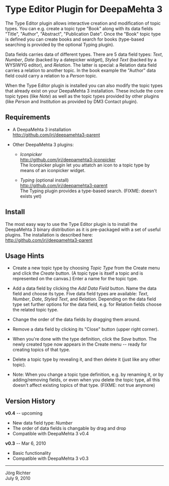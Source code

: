 
Type Editor Plugin for DeepaMehta 3
===================================

The Type Editor plugin allows interactive creation and modification of topic types. You can e.g. create a topic type "Book" along with its data fields "Title", "Author", "Abstract", "Publication Date". Once the "Book" topic type is defined you can create books and search for books (type-based searching is provided by the optional Typing plugin).

Data fields carries data of different types. There are 5 data field types: *Text*, *Number*, *Date* (backed by a datepicker widget), *Styled Text* (backed by a WYSIWYG editor), and *Relation*. The latter is special: a Relation data field carries a relation to another topic. In the book example the "Author" data field could carry a relation to a *Person* topic.

When the Type Editor plugin is installed you can also modify the topic types that already exist on your DeepaMehta 3 installation. These include the core topic types (like *Note*) as well as the topic types provided by other plugins (like *Person* and *Institution* as provided by DM3 Contact plugin).


Requirements
------------

* A DeepaMehta 3 installation  
  <http://github.com/jri/deepamehta3-parent>

* Other DeepaMehta 3 plugins:

  - *Iconpicker*  
    <http://github.com/jri/deepamehta3-iconpicker>  
    The Iconpicker plugin let you attatch an icon to a topic type by means of an iconpicker widget.

  - *Typing* (optional install)  
    <http://github.com/jri/deepamehta3-parent>  
    The Typing plugin provides a type-based search.
    (FIXME: doesn't exists yet)


Install
-------

The most easy way to use the Type Editor plugin is to install the DeepaMehta 3 binary distribution as it is pre-packaged with a set of useful plugins. The installation is described here:  
<http://github.com/jri/deepamehta3-parent>


Usage Hints
-----------

*   Create a new topic type by choosing *Topic Type* from the Create menu and click the *Create* button.
    (A topic type is itself a topic and is represented on the canvas.) Enter a name for the topic type.

*   Add a data field by clicking the *Add Data Field* button. Name the data field and choose its type.
    Five data field types are available: *Text*, *Number*, *Date*, *Styled Text*, and *Relation*.
    Depending on the data field type set further options for the data field, e.g. for Relation fields
    choose the related topic type.

*   Change the order of the data fields by dragging them around.

*   Remove a data field by clicking its "Close" button (upper right corner).

*   When you're done with the type definition, click the *Save* button.
    The newly created type now appears in the Create menu -- ready for creating topics of that type.

*   Delete a topic type by revealing it, and then delete it (just like any other topic).

*   Note: When you change a topic type definition, e.g. by renaming it, or by adding/removing fields,
    or even when you delete the topic type, all this doesn't affect existing topics of that type.
    (FIXME: not true anymore)


Version History
---------------

**v0.4** -- upcoming

* New data field type: *Number*
* The order of data fields is changable by drag and drop
* Compatible with DeepaMehta 3 v0.4

**v0.3** -- Mar 6, 2010

* Basic functionality
* Compatible with DeepaMehta 3 v0.3


------------
Jörg Richter  
July 9, 2010
